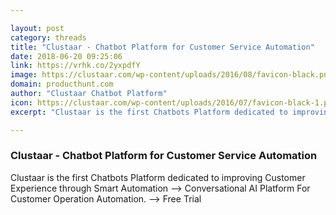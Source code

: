 ```yaml
---

layout: post
category: threads
title: "Clustaar - Chatbot Platform for Customer Service Automation"
date: 2018-06-20 09:25:06
link: https://vrhk.co/2yxpdfY
image: https://clustaar.com/wp-content/uploads/2016/08/favicon-black.png
domain: producthunt.com
author: "Clustaar Chatbot Platform"
icon: https://clustaar.com/wp-content/uploads/2016/07/favicon-black-1.png
excerpt: "Clustaar is the first Chatbots Platform dedicated to improving Customer Experience through Smart Automation --&gt; Conversational AI Platform For Customer Operation Automation. --&gt; Free Trial"

---
```


### Clustaar - Chatbot Platform for Customer Service Automation

Clustaar is the first Chatbots Platform dedicated to improving Customer Experience through Smart Automation --&gt; Conversational AI Platform For Customer Operation Automation. --&gt; Free Trial
